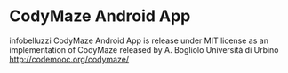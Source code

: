 # CodyMaze Android App
 infobelluzzi CodyMaze Android App is release under MIT license as an implementation of CodyMaze released by A. Bogliolo Università di Urbino http://codemooc.org/codymaze/  

